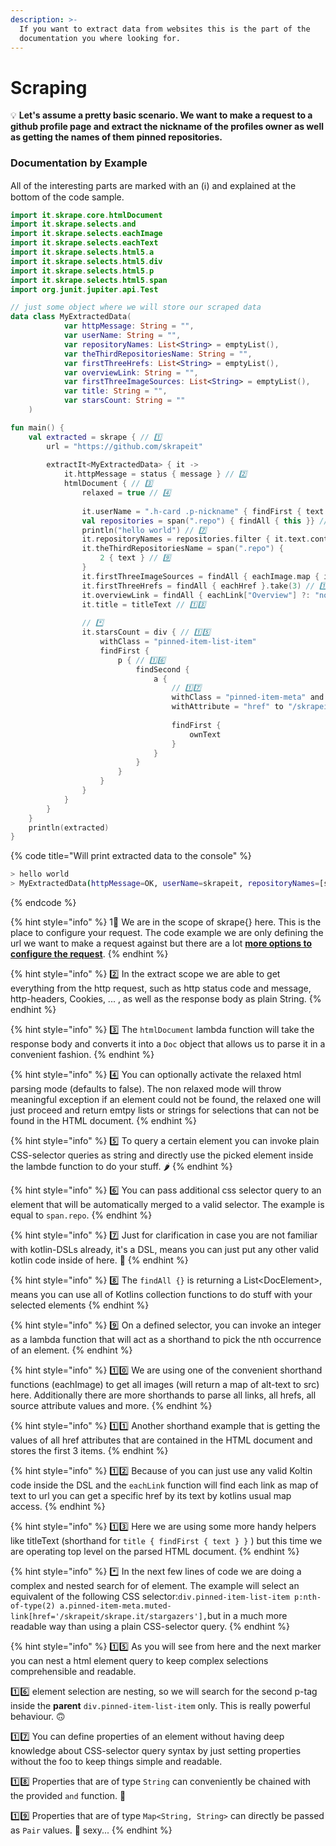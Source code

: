 ```yaml
---
description: >-
  If you want to extract data from websites this is the part of the
  documentation you where looking for.
---
```


# Scraping

💡 **Let's assume a pretty basic scenario. We want to make a request to a github profile page and extract the nickname of the profiles owner as well as getting the names of them pinned repositories.** 

### Documentation by Example

All of the interesting parts are marked with  an \(ℹ️\) and explained at the bottom of the code sample.

```kotlin
import it.skrape.core.htmlDocument
import it.skrape.selects.and
import it.skrape.selects.eachImage
import it.skrape.selects.eachText
import it.skrape.selects.html5.a
import it.skrape.selects.html5.div
import it.skrape.selects.html5.p
import it.skrape.selects.html5.span
import org.junit.jupiter.api.Test

// just some object where we will store our scraped data
data class MyExtractedData(
            var httpMessage: String = "",
            var userName: String = "",
            var repositoryNames: List<String> = emptyList(),
            var theThirdRepositoriesName: String = "",
            var firstThreeHrefs: List<String> = emptyList(),
            var overviewLink: String = "",
            var firstThreeImageSources: List<String> = emptyList(),
            var title: String = "",
            var starsCount: String = ""
    )

fun main() {
    val extracted = skrape { // 1️⃣
        url = "https://github.com/skrapeit" 
    
        extractIt<MyExtractedData> { it ->
            it.httpMessage = status { message } // 2️⃣
            htmlDocument { // 3️⃣
                relaxed = true // 4️⃣
    
                it.userName = ".h-card .p-nickname" { findFirst { text } } // 5️⃣
                val repositories = span(".repo") { findAll { this }} // 6️⃣
                println("hello world") // 7️⃣
                it.repositoryNames = repositories.filter { it.text.contains("skrape") }.eachText // 8️⃣
                it.theThirdRepositoriesName = span(".repo") { 
                    2 { text } // 9️⃣
                }
                it.firstThreeImageSources = findAll { eachImage.map { image -> image.value } }.take(3) // 1️⃣0️⃣
                it.firstThreeHrefs = findAll { eachHref }.take(3) // 1️⃣1️⃣ 
                it.overviewLink = findAll { eachLink["Overview"] ?: "not found" } // 1️⃣2️⃣ 
                it.title = titleText // 1️⃣3️⃣
    
                // *️⃣
                it.starsCount = div { // 1️⃣5️⃣ 
                    withClass = "pinned-item-list-item"
                    findFirst {
                        p { // 1️⃣6️⃣
                            findSecond {
                                a {
                                    // 1️⃣7️⃣ 
                                    withClass = "pinned-item-meta" and "muted-link" // 1️⃣8️⃣
                                    withAttribute = "href" to "/skrapeit/skrape.it/stargazers" // 1️⃣9️⃣
    
                                    findFirst {
                                        ownText
                                    }
                                }
                            }
                        }
                    }
                }
            }
        }
    }
    println(extracted)
}
```

{% code title="Will print extracted data to the console" %}
```bash
> hello world
> MyExtractedData(httpMessage=OK, userName=skrapeit, repositoryNames=[skrape.it, skrapeit-ktor-extension, skrapeit-mockmvc-extension, skrapeit-docs], theThirdRepositoriesName=skrapeit-mockmvc-extension, firstThreeHrefs=[https://github.githubassets.com, https://avatars0.githubusercontent.com, https://avatars1.githubusercontent.com], overviewLink=/skrapeit, firstThreeImageSources=[https://github.githubassets.com/images/spinners/octocat-spinner-128.gif, https://avatars0.githubusercontent.com/u/46688980?s=88&u=c99dfeadc23ab06f4c428ffd4330e95f0b32d2cb&v=4, https://avatars0.githubusercontent.com/u/46688980?s=460&u=c99dfeadc23ab06f4c428ffd4330e95f0b32d2cb&v=4], title=skrapeit · GitHub, starsCount=119)

```
{% endcode %}

{% hint style="info" %}
1⃣ We are in the scope of skrape{} here. This is the place to configure your request. The code example we are only defining the url we want to make a request against but there are a lot [**more options to configure the request**](parse-html-from-web.md).
{% endhint %}

{% hint style="info" %}
2️⃣ In the extract scope we are able to get everything from the http request, such as http status code and message, http-headers, Cookies, ... , as well as the response body as plain String.
{% endhint %}

{% hint style="info" %}
3️⃣ The `htmlDocument` lambda function will take the response body and converts it into a `Doc` object that allows us to parse it in a convenient fashion.
{% endhint %}

{% hint style="info" %}
4️⃣ You can optionally activate the relaxed html parsing mode \(defaults to false\). The non relaxed mode will throw meaningful exception if an element could not be found, the relaxed one will just proceed and return emtpy lists or strings for selections that can not be found in the HTML document.
{% endhint %}

{% hint style="info" %}
5️⃣ To query a certain element you can invoke plain CSS-selector queries as string and directly use the picked element inside the lambde function to do your stuff. 🌶 
{% endhint %}

{% hint style="info" %}
6️⃣  You can pass additional css selector query to an element that will be automatically merged to a valid selector. The example is equal to `span.repo`.
{% endhint %}

{% hint style="info" %}
7️⃣ Just for clarification in case you are not familiar with kotlin-DSLs already, it's a DSL, means you can just put any other valid kotlin code inside of here. 🙂 
{% endhint %}

{% hint style="info" %}
8️⃣  The `findAll {}` is returning a List&lt;DocElement&gt;, means you can use all of Kotlins collection functions to do stuff with your selected elements
{% endhint %}

{% hint style="info" %}
9️⃣ On a defined selector, you can invoke an integer as a lambda function that will act as a shorthand to pick the nth occurrence of an element.
{% endhint %}

{% hint style="info" %}
1️⃣0️⃣ We are using one of the convenient shorthand functions \(eachImage\) to get all images \(will return a map of alt-text to src\) here. Additionally there are more shorthands to parse all links, all hrefs, all source attribute values and more.
{% endhint %}

{% hint style="info" %}
1️⃣1️⃣ Another shorthand example that is getting the values of all href attributes that are contained in the HTML document and stores the first 3 items.
{% endhint %}

{% hint style="info" %}
1️⃣2️⃣ Because of you can just use any valid Koltin code inside the DSL and the `eachLink` function will find each link as map of text to url you can get a specific href by its text by kotlins usual map access.
{% endhint %}

{% hint style="info" %}
1️⃣3️⃣ Here we are using some more handy helpers like titleText \(shorthand for `title { findFirst { text } }` \) but this time we are operating top level on the parsed HTML document. 
{% endhint %}

{% hint style="info" %}
\*️⃣ In the next few lines of code we are doing a complex and nested search for of element. The example will select an equivalent of the following CSS selector:`div.pinned-item-list-item p:nth-of-type(2) a.pinned-item-meta.muted-link[href='/skrapeit/skrape.it/stargazers'],`but in a much more readable way than using a plain CSS-selector query.
{% endhint %}

{% hint style="info" %}
1️⃣5️⃣ As you will see from here and the next marker you can nest a html element query to keep complex selections comprehensible and readable.

1️⃣6️⃣ element selection are nesting, so we will search for the second p-tag inside the **parent** `div.pinned-item-list-item` only. This is really powerful behaviour. 🙃 

1️⃣7️⃣ You can define properties of an element without having deep knowledge about CSS-selector query syntax by just setting properties without the foo to keep things simple and readable.

1️⃣8️⃣ Properties that are of type `String` can conveniently be chained with the provided `and` function. 🚀 

1️⃣9️⃣ Properties that are of type `Map<String, String>` can directly be passed as `Pair` values. 🤯 sexy...
{% endhint %}



